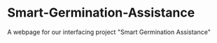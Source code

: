 # Smart-Germination-Assistance
A webpage for our interfacing project "Smart Germination Assistance"
